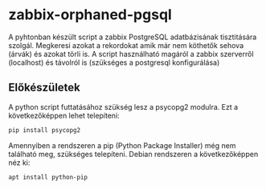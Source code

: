 # zabbix-orphaned-pgsql

A pyhtonban készült script a zabbix PostgreSQL adatbázisának tisztitására szolgál. Megkeresi azokat a rekordokat amik már nem köthetők sehova (árvák) és azokat törli is.
A script használható magáról a zabbix szerverről (localhost) és távolról is (szükséges a postgresql konfigurálása)

## Előkészületek
A python script futtatásához szükség lesz a psycopg2 modulra.
Ezt a következőképpen lehet telepíteni:
```bash
pip install psycopg2
```

Amennyiben a rendszeren a pip (Python Package Installer) még nem található meg, szükséges telepíteni. 
Debian rendszeren a következőképpen néz ki:
```bash
apt install python-pip
```

